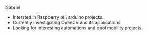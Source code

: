 
<!---
dagabi/dagabi is a ✨ special ✨ repository because its `README.md` (this file) appears on your GitHub profile.
You can click the Preview link to take a look at your changes.
--->

Gabriel<br/>
- Intersted in Raspberry pi \ arduino projects.<br/>
- Currently investigating OpenCV and its applications. <br/>
- Looking for interesting automations and cool mobility projects.<br/>
